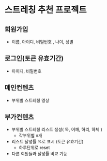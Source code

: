 # 스트레칭 추천 프로젝트

## 회원가입
- 이름, 아이디,  비밀번호 , 나이, 성별

## 로그인(토큰 유효기간)
- 아이디, 비밀번호

## 메인컨텐츠
- 부위별 스트레칭 영상

## 부가컨텐츠
- 부위별 스트레칭 리스트 생성( 목, 어깨, 허리, 하체 )
  - 각부위별 n개
- 리스트 달성률 %로 표시 (토큰 유효기간)
  - 하루단위로 reset
- 다른 회원들과 달성률 비교 기능
